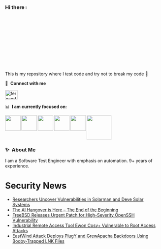 ### Hi there <a href="https://www.gautamkrishnar.com/"><img src="https://media.giphy.com/media/hvRJCLFzcasrR4ia7z/giphy.gif" width="5%"></a>
This is my repository where I test code and try not to break my code :rofl:

🔗 &nbsp;**Connect with me**
<p align="left">
<a href="https://linkedin.com/in/fernandorlcruz" target="blank"><img align="center" src="https://raw.githubusercontent.com/rahuldkjain/github-profile-readme-generator/master/src/images/icons/Social/linked-in-alt.svg" alt="fernando cruz" height="30" width="40" /></a>
  
📊 &nbsp;**I am currently focused on:**

<img align="left" width='50' height='50' src="https://cdn.jsdelivr.net/gh/devicons/devicon/icons/python/python-original-wordmark.svg" />
<img align="left" width='50' height='50' src="https://cdn.jsdelivr.net/gh/devicons/devicon/icons/csharp/csharp-original.svg" />
<img align="left" width='50' height='50' src="https://cdn.jsdelivr.net/gh/devicons/devicon/icons/jenkins/jenkins-original.svg" />
<img align="left" width='50' height='50' src="https://specflow.org/wp-content/uploads/2021/05/SpecFlow-Icon.png" />
<img align="left" width='50' height='50' src="https://www.svgrepo.com/show/306098/githubactions.svg" />
<img width='80' height='80' src="https://cdn2.vectorstock.com/i/1000x1000/64/81/security-testing-concept-icon-safety-audit-key-vector-29166481.jpg" />
          
          
  
### ✨&nbsp; About Me

I am a Software Test Engineer with emphasis on automation. 9+ years of experience.

# Security News
<!-- BLOG-POST-LIST:START -->
- [Researchers Uncover Vulnerabilities in Solarman and Deye Solar Systems](https://thehackernews.com/2024/08/researchers-uncover-vulnerabilities-in.html)
- [The AI Hangover is Here – The End of the Beginning](https://thehackernews.com/2024/08/the-ai-hangover-is-here-end-of-beginning.html)
- [FreeBSD Releases Urgent Patch for High-Severity OpenSSH Vulnerability](https://thehackernews.com/2024/08/freebsd-releases-urgent-patch-for-high.html)
- [Industrial Remote Access Tool Ewon Cosy+ Vulnerable to Root Access Attacks](https://thehackernews.com/2024/08/industrial-remote-access-tool-ewon-cosy.html)
- [EastWind Attack Deploys PlugY and GrewApacha Backdoors Using Booby-Trapped LNK Files](https://thehackernews.com/2024/08/russian-government-hit-by-eastwind.html)
<!-- BLOG-POST-LIST:END -->
